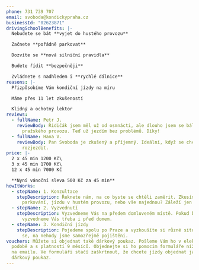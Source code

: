```yaml
---
phone: 731 739 707
email: svoboda@kondickypraha.cz
businessId: "02623871"
drivingSchoolBenefits: |-
  Nebudete se bát **vyjet do hustého provozu**

  Začnete **pořádně parkovat**

  Dozvíte se **nová silniční pravidla**

  Budete řídit **bezpečněji**

  Zvládnete s nadhledem i **rychlé dálnice**
reasons: |-
  Přizpůsobíme Vám kondiční jízdy na míru

  Máme přes 11 let zkušeností

  Klidný a ochotný lektor
reviews:
  - fullName: Petr J.
    reviewBody: Řidičák jsem měl už od osmnácti, ale dlouho jsem se bál vyjet do
      pražského provozu. Teď už jezdím bez problémů. Díky!
  - fullName: Hana V.
    reviewBody: Pan Svoboda je zkušený a příjemný. Ideální, když se chcete pořádně
      rozjezdit.
price: |-
  2 x 45 min 1200 Kč\
  3 x 45 min 1700 Kč\
  12 x 45 min 7000 Kč

  **Nyní vánoční sleva 500 Kč za 45 min**
howItWorks:
  - stepName: 1. Konzultace
    stepDescription: Řeknete nám, na co byste se chtěli zaměrit. Zkusíme si spíše
      parkování, jízdu v hustém provozu, nebo vše najednou? Záleží jen na Vás.
  - stepName: 2. Vyzvednutí
    stepDescription: Vyzvedneme Vás na předem domluveném místě. Pokud byste chtěli,
      vyzvedneme Vás třeba i před domem.
  - stepName: 3. Kondiční jízdy
    stepDescription: Pojedeme spolu po Praze a vyzkoušíte si různé situace. Nebojte
      se, na nehody jsme samozřejmě pojištěni.
vouchers: Můžete si objednat také dárkový poukaz. Pošleme Vám ho v elektronické
  podobě a s platností 9 měsíců. Objednejte si ho pomocím formuláře níže, nebo
  na emailu. Ve formuláři stačí zaškrtnout, že chcete jízdy objednat jako
  dárkový poukaz.
---
```


